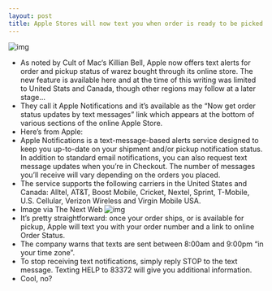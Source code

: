 ```yaml
---
layout: post
title: Apple Stores will now text you when order is ready to be picked
---
```

![img](http://media.idownloadblog.com/wp-content/uploads/2012/07/Apple-Store-text-message-alerts.jpg)
* As noted by Cult of Mac‘s Killian Bell, Apple now offers text alerts for order and pickup status of warez bought through its online store. The new feature is available here and at the time of this writing was limited to United Stats and Canada, though other regions may follow at a later stage…
* They call it Apple Notifications and it’s available as the “Now get order status updates by text messages” link which appears at the bottom of various sections of the online Apple Store.
* Here’s from Apple:
* Apple Notifications is a text-message-based alerts service designed to keep you up-to-date on your shipment and/or pickup notification status. In addition to standard email notifications, you can also request text message updates when you’re in Checkout. The number of messages you’ll receive will vary depending on the orders you placed.
* The service supports the following carriers in the United States and Canada: Alltel, AT&T, Boost Mobile, Cricket, Nextel, Sprint, T-Mobile, U.S. Cellular, Verizon Wireless and Virgin Mobile USA.
* Image via The Next Web
![img](http://media.idownloadblog.com/wp-content/uploads/2012/07/Apple-Store-text-message-alerts-image-001.png)
* It’s pretty straightforward: once your order ships, or is available for pickup, Apple will text you with your order number and a link to online Order Status.
* The company warns that texts are sent between 8:00am and 9:00pm “in your time zone”.
* To stop receiving text notifications, simply reply STOP to the text message. Texting HELP to 83372 will give you additional information.
* Cool, no?

